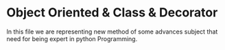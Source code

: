 # Object Oriented & Class & Decorator 

In this file we are representing new method of some advances subject that need for being expert in python Programming. 
